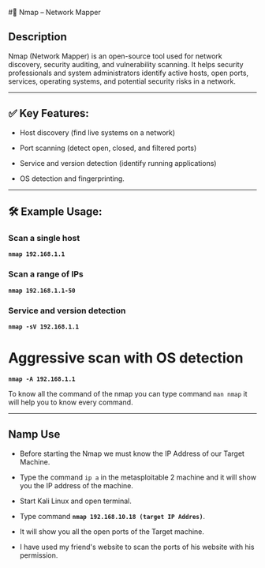 #🔎 Nmap – Network Mapper

## Description

Nmap (Network Mapper) is an open-source tool used for network discovery, security auditing, and vulnerability scanning.
It helps security professionals and system administrators identify active hosts, open ports, services, operating systems, 
and potential security risks in a network.

---

## ✅ Key Features:

- Host discovery (find live systems on a network)

- Port scanning (detect open, closed, and filtered ports)

- Service and version detection (identify running applications)

- OS detection and fingerprinting.

---

## 🛠 Example Usage:
 
### Scan a single host
**`nmap 192.168.1.1`**

### Scan a range of IPs
**`nmap 192.168.1.1-50`**

### Service and version detection
**`nmap -sV 192.168.1.1`**

# Aggressive scan with OS detection
**`nmap -A 192.168.1.1`**

To know all the command of the nmap you can type command `man nmap` it will help you to know every command.


---

## Namp Use

- Before starting the Nmap we must know the IP Address of our Target Machine.

- Type the command `ip a` in the metasploitable 2 machine and it will show you the IP address of the machine.

- Start Kali Linux and open terminal.

- Type command **` nmap 192.168.10.18 (target IP Addres) `**.

- It will show you all the open ports of the Target machine.

- I have used my friend's website to scan the ports of his website with his permission.

 
